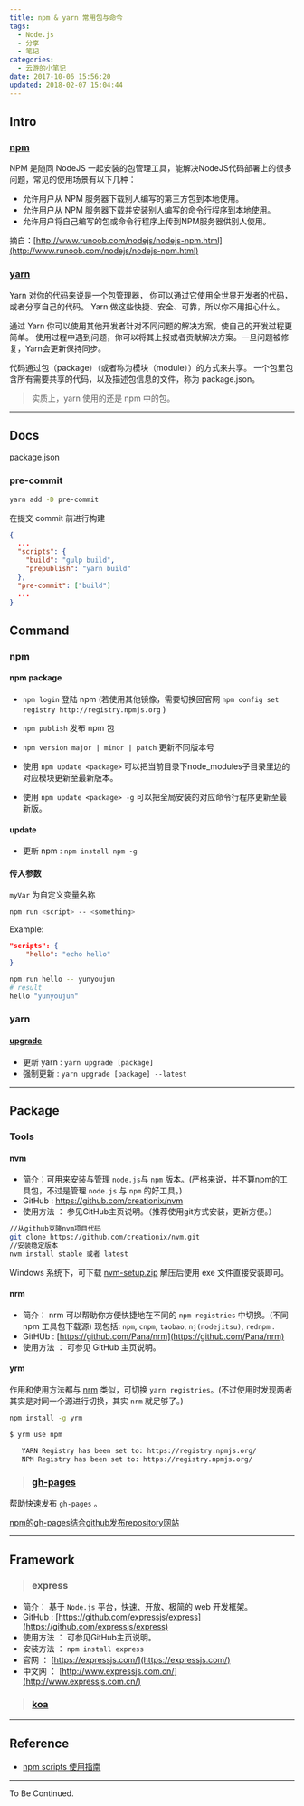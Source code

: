 ```yaml
---
title: npm & yarn 常用包与命令
tags:
  - Node.js
  - 分享
  - 笔记
categories:
  - 云游的小笔记
date: 2017-10-06 15:56:20
updated: 2018-02-07 15:04:44
---
```

## Intro

### [npm](https://www.npmjs.com/)

NPM 是随同 NodeJS 一起安装的包管理工具，能解决NodeJS代码部署上的很多问题，常见的使用场景有以下几种：

- 允许用户从 NPM 服务器下载别人编写的第三方包到本地使用。
- 允许用户从 NPM 服务器下载并安装别人编写的命令行程序到本地使用。
- 允许用户将自己编写的包或命令行程序上传到NPM服务器供别人使用。

摘自：[http://www.runoob.com/nodejs/nodejs-npm.html](http://www.runoob.com/nodejs/nodejs-npm.html)

### [yarn](https://yarnpkg.com/zh-Hans/)

Yarn 对你的代码来说是一个包管理器， 你可以通过它使用全世界开发者的代码，或者分享自己的代码。 Yarn 做这些快捷、安全、可靠，所以你不用担心什么。

通过 Yarn 你可以使用其他开发者针对不同问题的解决方案，使自己的开发过程更简单。 使用过程中遇到问题，你可以将其上报或者贡献解决方案。一旦问题被修复，Yarn会更新保持同步。

代码通过包（package）（或者称为模块（module））的方式来共享。 一个包里包含所有需要共享的代码，以及描述包信息的文件，称为 package.json。

> 实质上，yarn 使用的还是 npm 中的包。

<!-- more -->

---

## Docs

[package.json](https://docs.npmjs.com/files/package.json)

### pre-commit

```sh
yarn add -D pre-commit
```

在提交 commit 前进行构建

```json
{
  ...
  "scripts": {
    "build": "gulp build",
    "prepublish": "yarn build"
  },
  "pre-commit": ["build"]
  ...
}
```

## Command

### npm

#### npm package

- `npm login` 登陆 npm (若使用其他镜像，需要切换回官网 `npm config set registry http://registry.npmjs.org` )
- `npm publish` 发布 npm 包
- `npm version major | minor | patch` 更新不同版本号

- 使用 `npm update <package>` 可以把当前目录下node_modules子目录里边的对应模块更新至最新版本。
- 使用 `npm update <package> -g` 可以把全局安装的对应命令行程序更新至最新版。

#### update

- 更新 npm : `npm install npm -g`

#### 传入参数

`myVar` 为自定义变量名称

```sh
npm run <script> -- <something>
```

Example:

```json
"scripts": {
    "hello": "echo hello"
}
```

```sh
npm run hello -- yunyoujun
# result
hello "yunyoujun"
```

### yarn

#### [upgrade](https://yarnpkg.com/lang/en/docs/cli/upgrade/)

- 更新 yarn : `yarn upgrade [package]`
- 强制更新 : `yarn upgrade [package] --latest`

---

## Package

### Tools

#### nvm

- 简介：可用来安装与管理 `node.js`与 `npm` 版本。(严格来说，并不算npm的工具包，不过是管理 `node.js` 与 `npm` 的好工具。)
- GitHub : <https://github.com/creationix/nvm>
- 使用方法 ： 参见GitHub主页说明。（推荐使用git方式安装，更新方便。）

```sh
//从github克隆nvm项目代码
git clone https://github.com/creationix/nvm.git
//安装稳定版本
nvm install stable 或者 latest
```

Windows 系统下，可下载 [nvm-setup.zip](https://github.com/coreybutler/nvm-windows/releases) 解压后使用 exe 文件直接安装即可。

#### nrm

- 简介： nrm 可以帮助你方便快捷地在不同的 `npm registries` 中切换。(不同 npm 工具包下载源) 现包括: `npm`, `cnpm`, `taobao`, `nj(nodejitsu)`, `rednpm` .
- GitHUb : [https://github.com/Pana/nrm](https://github.com/Pana/nrm)
- 使用方法 ： 可参见 GitHub 主页说明。

#### yrm

作用和使用方法都与 [nrm](#nrm) 类似，可切换 `yarn registries`。(不过使用时发现两者其实是对同一个源进行切换，其实 `nrm` 就足够了。)

```sh
npm install -g yrm
```

```sh
$ yrm use npm

   YARN Registry has been set to: https://registry.npmjs.org/
   NPM Registry has been set to: https://registry.npmjs.org/
```

> ### [gh-pages](https://www.npmjs.com/package/gh-pages)

帮助快速发布 `gh-pages` 。

[npm的gh-pages结合github发布repository网站](https://segmentfault.com/a/1190000010672318)

---

## Framework

> ### express

- 简介： 基于 `Node.js` 平台，快速、开放、极简的 web 开发框架。
- GitHub : [https://github.com/expressjs/express](https://github.com/expressjs/express)
- 使用方法 ： 可参见GitHub主页说明。
- 安装方法 ： `npm install express`
- 官网 ： [https://expressjs.com/](https://expressjs.com/)
- 中文网 ： [http://www.expressjs.com.cn/](http://www.expressjs.com.cn/)

> ### [koa](http://koajs.com/)

---

## Reference

- [npm scripts 使用指南](http://www.ruanyifeng.com/blog/2016/10/npm_scripts.html)

---

To Be Continued.